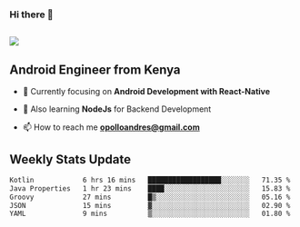 ### Hi there 👋
<h2 align="left"><img src="https://readme-typing-svg.herokuapp.com?color=000000&lines=I'm+Andrew+Opollo😊;Welcome+to+my+Github😜"> </h2>

## Android Engineer from Kenya


- 🌱 Currently focusing on **Android Development with React-Native**

- 🔭 Also learning **NodeJs** for Backend Development

- 📫 How to reach me **opolloandres@gmail.com**


## Weekly Stats Update
<!--START_SECTION:waka-->

```txt
Kotlin            6 hrs 16 mins   ██████████████████░░░░░░░   71.35 %
Java Properties   1 hr 23 mins    ████░░░░░░░░░░░░░░░░░░░░░   15.83 %
Groovy            27 mins         █▒░░░░░░░░░░░░░░░░░░░░░░░   05.16 %
JSON              15 mins         ▓░░░░░░░░░░░░░░░░░░░░░░░░   02.90 %
YAML              9 mins          ▒░░░░░░░░░░░░░░░░░░░░░░░░   01.80 %
```

<!--END_SECTION:waka-->



